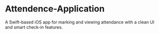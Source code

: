 # Attendence-Application
A Swift-based iOS app for marking and viewing attendance with a clean UI and smart check-in features.
